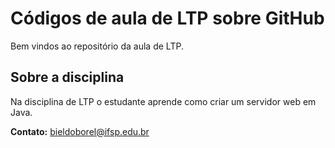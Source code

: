 # Códigos de aula de LTP sobre GitHub
Bem vindos ao repositório da aula de LTP.

## Sobre a disciplina
Na disciplina de LTP o estudante aprende como criar um servidor web em Java.

**Contato:** bieldoborel@ifsp.edu.br
